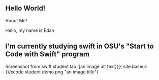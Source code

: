 Hello World!
----
About Me!

Hello, my name is Edan

I'm currently studying swift in OSU's "Start to Code with Swift" program
----
Screenshot from swift student lab
![an image alt text]({{ site.baseurl }}/xcode student demo.png "an image title")
